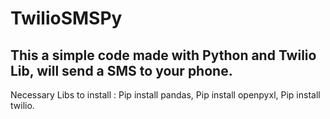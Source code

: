 # TwilioSMSPy
## This a simple code made with Python and Twilio Lib, will send a SMS to your phone.
Necessary Libs to install : Pip install pandas, Pip install openpyxl, Pip install twilio.
